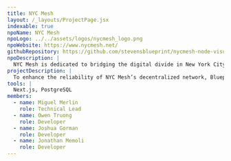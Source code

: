 ```yaml
---
title: NYC Mesh
layout: /_layouts/ProjectPage.jsx
indexable: true
npoName: NYC Mesh
npoLogo: ../../assets/logos/nycmesh_logo.png
npoWebsite: https://www.nycmesh.net/
githubRepository: https://github.com/stevensblueprint/nycmesh-node-visualizer
npoDescription: |
  NYC Mesh is dedicated to bridging the digital divide in New York City by providing an open, resilient, and community-driven internet network. Their mission is to ensure affordable and reliable internet access for all residents, independent of commercial providers. By building and maintaining a decentralized, neutral network, NYC Mesh empowers communities with unrestricted connectivity, safeguarding privacy and autonomy while offering a crucial alternative during internet disruptions or emergencies.
projectDescription: |
  To enhance the reliability of NYC Mesh’s decentralized network, Blueprint developed a node planning web interface that helps volunteers optimize antenna configurations. The platform maps all existing antennas, calculates potential interference based on location and direction, and allows users to simulate frequency adjustments. This tool enables NYC Mesh’s install team to proactively prevent service disruptions by ensuring that new antenna placements do not degrade network performance. By streamlining installation planning and reducing frequency conflicts, this solution helps expand internet access while maintaining a high-quality mesh network for communities across New York City.
tools: |
  Next.js, PostgreSQL
members:
  - name: Miguel Merlin
    role: Technical Lead
  - name: Owen Truong
    role: Developer
  - name: Joshua Gorman
    role: Developer
  - name: Jonathan Memoli
    role: Developer
---
```

